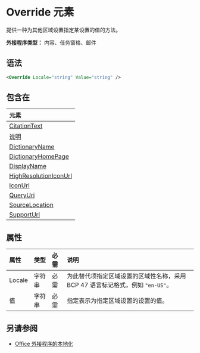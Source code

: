 # <a name="override-element"></a>Override 元素

提供一种为其他区域设置指定某设置的值的方法。

**外接程序类型：** 内容、任务窗格、邮件

## <a name="syntax"></a>语法

```XML
<Override Locale="string" Value="string" />
```

## <a name="contained-in"></a>包含在

|**元素**|
|:-----|
|[CitationText](citationtext.md)|
|[说明](description.md)|
|[DictionaryName](dictionaryname.md)|
|[DictionaryHomePage](dictionaryhomepage.md)|
|[DisplayName](displayname.md)|
|[HighResolutionIconUrl](highresolutioniconurl.md)|
|[IconUrl](iconurl.md)|
|[QueryUri](queryuri.md)|
|[SourceLocation](sourcelocation.md)|
|[SupportUrl](supporturl.md)|

## <a name="attributes"></a>属性

|**属性**|**类型**|**必需**|**说明**|
|:-----|:-----|:-----|:-----|
|Locale|字符串|必需|为此替代项指定区域设置的区域性名称，采用 BCP 47 语言标记格式，例如 `"en-US"`。|
|值|字符串|必需|指定表示为指定区域设置的设置的值。|

## <a name="see-also"></a>另请参阅

- [Office 外接程序的本地化](https://docs.microsoft.com/office/dev/add-ins/develop/localization)
    
